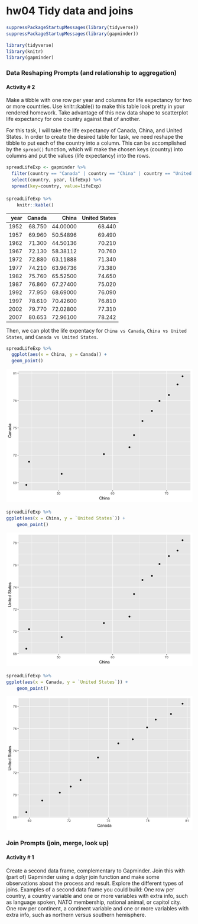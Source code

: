 hw04 Tidy data and joins
================

``` r
suppressPackageStartupMessages(library(tidyverse))
suppressPackageStartupMessages(library(gapminder))
```

``` r
library(tidyverse)
library(knitr)
library(gapminder)
```

### Data Reshaping Prompts (and relationship to aggregation)

#### Activity \# 2

Make a tibble with one row per year and columns for life expectancy for two or more countries. Use knitr::kable() to make this table look pretty in your rendered homework. Take advantage of this new data shape to scatterplot life expectancy for one country against that of another.

For this task, I will take the life expectancy of Canada, China, and United States. In order to create the desired table for task, we need reshape the tibble to put each of the country into a column. This can be accomplished by the `spread()` function, which will make the chosen keys (country) into columns and put the values (life expectancy) into the rows.

``` r
spreadLifeExp <- gapminder %>% 
  filter(country == "Canada" | country == "China" | country == "United States") %>% 
  select(country, year, lifeExp) %>% 
  spread(key=country, value=lifeExp) 

spreadLifeExp %>% 
    knitr::kable()
```

|  year|  Canada|     China|  United States|
|-----:|-------:|---------:|--------------:|
|  1952|  68.750|  44.00000|         68.440|
|  1957|  69.960|  50.54896|         69.490|
|  1962|  71.300|  44.50136|         70.210|
|  1967|  72.130|  58.38112|         70.760|
|  1972|  72.880|  63.11888|         71.340|
|  1977|  74.210|  63.96736|         73.380|
|  1982|  75.760|  65.52500|         74.650|
|  1987|  76.860|  67.27400|         75.020|
|  1992|  77.950|  68.69000|         76.090|
|  1997|  78.610|  70.42600|         76.810|
|  2002|  79.770|  72.02800|         77.310|
|  2007|  80.653|  72.96100|         78.242|

Then, we can plot the life expentacy for `China vs Canada`, `China vs United States`, and `Canada vs United States`.

``` r
spreadLifeExp %>% 
  ggplot(aes(x = China, y = Canada)) + 
  geom_point()
```

![](hw04_files/figure-markdown_github/unnamed-chunk-4-1.png)

``` r
spreadLifeExp %>% 
ggplot(aes(x = China, y = `United States`)) + 
    geom_point()
```

![](hw04_files/figure-markdown_github/unnamed-chunk-5-1.png)

``` r
spreadLifeExp %>% 
ggplot(aes(x = Canada, y = `United States`)) + 
    geom_point()
```

![](hw04_files/figure-markdown_github/unnamed-chunk-6-1.png)

### Join Prompts (join, merge, look up)

#### Activity \# 1

Create a second data frame, complementary to Gapminder. Join this with (part of) Gapminder using a dplyr join function and make some observations about the process and result. Explore the different types of joins. Examples of a second data frame you could build: One row per country, a country variable and one or more variables with extra info, such as language spoken, NATO membership, national animal, or capitol city. One row per continent, a continent variable and one or more variables with extra info, such as northern versus southern hemisphere.
